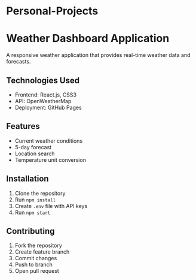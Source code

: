 # Personal-Projects
# Weather Dashboard Application

A responsive weather application that provides real-time weather data and forecasts.

## Technologies Used
- Frontend: React.js, CSS3
- API: OpenWeatherMap
- Deployment: GitHub Pages

## Features
- Current weather conditions
- 5-day forecast
- Location search
- Temperature unit conversion

## Installation
1. Clone the repository
2. Run `npm install`
3. Create `.env` file with API keys
4. Run `npm start`

## Contributing
1. Fork the repository
2. Create feature branch
3. Commit changes
4. Push to branch
5. Open pull request
